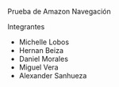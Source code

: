 Prueba de Amazon Navegación

Integrantes

- Michelle Lobos
- Hernan Beiza
- Daniel Morales
- Miguel Vera
- Alexander Sanhueza
